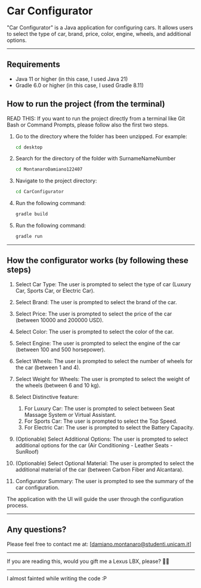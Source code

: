 # Car Configurator

"Car Configurator" is a Java application for configuring cars. It allows users to select the type of car, brand, price, color, engine, wheels, and additional options.
****

## Requirements

- Java 11 or higher (in this case, I used Java 21)
- Gradle 6.0 or higher (in this case, I used Gradle 8.11)

## How to run the project (from the terminal)

READ THIS: If you want to run the project directly from a terminal like
Git Bash or Command Prompts, please follow also the first two steps.

1. Go to the directory where the folder has been unzipped. For example:
   ```sh
   cd desktop

2. Search for the directory of the folder with SurnameNameNumber
   ```sh
   cd MontanaroDamiano122407
   
3. Navigate to the project directory:
   ```sh
   cd CarConfigurator
   
4. Run the following command:
   ```sh
   gradle build
   
5. Run the following command:
   ```sh
   gradle run
   ```
****

## How the configurator works (by following these steps)

1. Select Car Type: The user is prompted to select the type of car (Luxury Car, Sports Car, or Electric Car).

2. Select Brand: The user is prompted to select the brand of the car.

3. Select Price: The user is prompted to select the price of the car (between 10000 and 200000 USD).

4. Select Color: The user is prompted to select the color of the car.

5. Select Engine: The user is prompted to select the engine of the car (between 100 and 500 horsepower).

6. Select Wheels: The user is prompted to select the number of wheels for the car (between 1 and 4).

7. Select Weight for Wheels: The user is prompted to select the weight of the wheels (between 6 and 10 kg).

8. Select Distinctive feature:
   1) For Luxury Car: The user is prompted to select between Seat Massage System or Virtual Assistant.
   2) For Sports Car: The user is prompted to select the Top Speed.
   3) For Electric Car: The user is prompted to select the Battery Capacity.

9. (Optionable) Select Additional Options: The user is prompted to select additional options for the car (Air Conditioning - Leather Seats - SunRoof)

10. (Optionable) Select Optional Material: The user is prompted to select the additional material of the car (between Carbon Fiber and Alcantara).

11. Configurator Summary: The user is prompted to see the summary of the car configuration.

The application with the UI will guide the user through the configuration process.

****

## Any questions?

Please feel free to contact me at: [damiano.montanaro@studenti.unicam.it]

****

If you are reading this, would you gift me a Lexus LBX, please? 🚗🎁

****

I almost fainted while writing the code :P